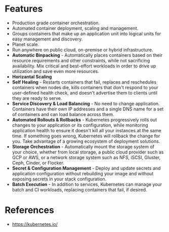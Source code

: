# Features
* Production grade container orchestration.
* Automated container deployment, scaling and management.
* Groups containers that make up an application unit into logical units for easy management and discovery.
* Planet scale.
* Run anywhere on public cloud, on-premise or hybrid infrastructure.
* __Automatic Binpacking__ - Automatically places containers based on their resource requirements and other constraints, while not sacrificing availability. Mix critical and best-effort workloads in order to drive up utilization and save even more resources.
* __Horizantal Scaling__
* __Self Healing__ - Restarts containers that fail, replaces and reschedules containers when nodes die, kills containers that don't respond to your user-defined health check, and doesn't advertise them to clients until they are ready to serve.
* __Service Discovery & Load Balancing__ - No need to change application. Containers have their own IP addresses and a single DNS name for a set of containers and can load balance across them.
* __Automated Rollouts & Rollbacks__ - Kubernetes progressively rolls out changes to your application or its configuration, while monitoring application health to ensure it doesn't kill all your instances at the same time. If something goes wrong, Kubernetes will rollback the change for you. Take advantage of a growing ecosystem of deployment solutions.
* __Storage Orchestration__ - Automatically mount the storage system of your choice, whether from local storage, a public cloud provider such as GCP or AWS, or a network storage system such as NFS, iSCSI, Gluster, Ceph, Cinder, or Flocker.
* __Secret & Configuration Management__ - Deploy and update secrets and application configuration without rebuilding your image and without exposing secrets in your stack configuration.
* __Batch Execution__ - In addition to services, Kubernetes can manage your batch and CI workloads, replacing containers that fail, if desired.
# References
* https://kubernetes.io/
